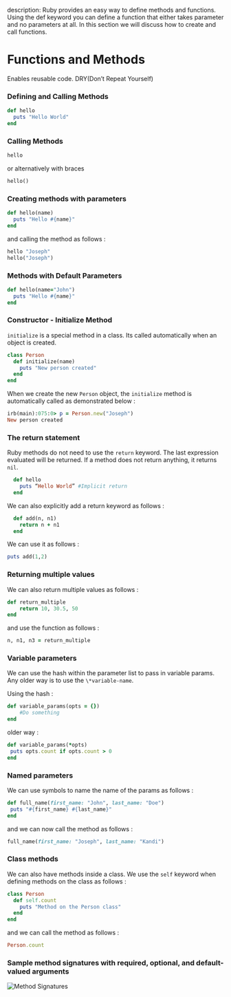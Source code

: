 description: Ruby provides an easy way to define methods and functions. Using the def keyword you can define a function that either takes parameter and no parameters at all. In this section we will discuss how to create and call functions.

# Functions and Methods

Enables reusable code. DRY(Don’t Repeat Yourself)

### Defining and Calling Methods

```ruby
def hello
  puts "Hello World"
end
```

### Calling Methods

```ruby
hello
```

or alternatively with braces

```ruby
hello()
```

### Creating methods with parameters

```ruby
def hello(name)
  puts "Hello #{name}"
end
```

and calling the method as follows :

```ruby
hello "Joseph"
hello("Joseph")
```

### Methods with Default Parameters

```ruby
def hello(name="John")
  puts "Hello #{name}"
end
```

### Constructor - Initialize Method

`initialize` is a special method in a class. Its called automatically when an object is created.

```ruby
class Person
  def initialize(name)
    puts "New person created"
  end
end
```

When we create the new `Person` object, the `initialize` method is automatically called as demonstrated below :

```ruby
irb(main):075:0> p = Person.new("Joseph")
New person created
```

### The return statement

Ruby methods do not need to use the `return` keyword. The last expression evaluated will be returned. If a method does not return anything, it returns `nil`.

```ruby
  def hello
    puts “Hello World” #Implicit return
  end
```

We can also explicitly add a return keyword as follows :

```ruby
  def add(n, n1)
    return n + n1
  end
```

We can use it as follows :

```ruby
puts add(1,2)
```


### Returning multiple values

We can also return multiple values as follows :

```ruby
def return_multiple
    return 10, 30.5, 50
end
```

and use the function as follows :

```ruby
n, n1, n3 = return_multiple
```

### Variable parameters

We can use the hash within the parameter list to pass in variable params. Any older way is to use the `\*variable-name`.

Using the hash :

```ruby
def variable_params(opts = {})
    #Do something
end
```

older way :

```ruby
def variable_params(*opts)
 puts opts.count if opts.count > 0
end
```

### Named parameters

We can use symbols to name the name of the params as follows :

```ruby
def full_name(first_name: "John", last_name: "Doe")
 puts "#{first_name} #{last_name}"
end
```

and we can now call the method as follows :

```ruby
full_name(first_name: "Joseph", last_name: "Kandi")
```

### Class methods

We can also have methods inside a class. We use the `self` keyword when defining methods on the class as follows :

```ruby
class Person
  def self.count
    puts "Method on the Person class"
  end
end
```

and we can call the method as follows :

```ruby
Person.count
```


### Sample method signatures with required, optional, and default-valued arguments

![Method Signatures](/images/method-signatures.png)